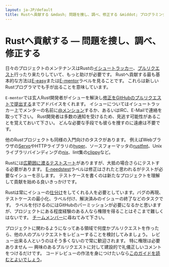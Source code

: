 ```yaml
---
layout: ja-JP/default
title: Rustへ貢献する &mdash; 問題を捜し、調べ、修正する &middot; プログラミング言語Rust
---
```


# Rustへ貢献する &mdash; 問題を捜し、調べ、修正する

日々のプロジェクトのメンテナンスはRustの[イシュートラッカー][issue tracker]、[プルリクエスト][PR]行ったり来たりしていて、もっと助けが必要です。
Rustへ貢献する最も基本的な方法は[E-easy]または[E-mentor]ラベルを見ることです。
これらは新しいRustプログラマでも手が出ることを意味しています。

`E-mentor`では玄人Rust開発者がイシューを解決し[修正をGitHubのプルリクエストで提出する][pull]までアドバイスをくれます。
イシューについてはイシュートラッカー上でメンターの名前に[@メンション][@mentioning]するか、あるいはIRC、E-Mailで連絡を取って下さい。
Rust開発者は多数の通知を受けるため、見逃す可能性があることを覚えておいて下さい。
どんな必要な手段でも彼らを捜すのに遠慮は不要です。

他のRustプロジェクトも同様の入門向けのタスクがあります。
例えばWebブラウザの[Servo]やHTTPライブラリの[hyper]、ソースフォーマッタの[rustfmt]、Unixライブラリバインディングの[nix]、lint集の[clippy]など。

Rustには[広範囲に渡るテストスート][test]がありますが、大抵の場合さらにテストする必要があります。
[E-needstest]ラベルは修正はされたと思われるがテストが必要なイシューを示します。
テストケースを書くのは新たなプロジェクトを理解して貢献を始める良いきっかけです。

Rustは常にイシューの[仕分け][triage]をしてくれる人を必要としています。バグの再現、テストケースの最小化、ラベル付け、解決済みのイシューの終了などのタスクです。
ラベルを付けるのにはGitHubのパーミッションが必要になるかと思いますが、プロジェクトにある程度経験のある人なら権限を得ることはそこまで難しくはないです。
[チームメンバー][team]に尋ねてみて下さい。

プロジェクトに関わるようになってある領域で何度かプルリクエストを作ったら、他の人のプルリクエストをレビューすることを検討してみましょう。
レビュー出来る人というのはそう多くないので常に歓迎されます。
特に権限は必要ありません &mdash; 興味のあるプルリクエストに対して建設的で礼儀正しいコメントをつけるだけです。
コードレビューの作法を身につけたいなら[このガイドを読むとよいでしょう][reviews]。

<!--
TODO: weekly triage email?
TODO: @nrc says suggesting everybody review w/o training is bad
-->

[@mentioning]: https://github.com/blog/821
[E-easy]: https://github.com/rust-lang/rust/issues?q=is%3Aopen+is%3Aissue+label%3AE-easy
[E-mentor]: https://github.com/rust-lang/rust/issues?q=is%3Aopen+is%3Aissue+label%3AE-easy+label%3AE-mentor
[E-needstest]: https://github.com/rust-lang/rust/issues?q=is%3Aopen+is%3Aissue+label%3AE-needstest
[PR]: https://github.com/rust-lang/rust/pulls
[Servo]: https://github.com/servo/servo
[clippy]: https://github.com/Manishearth/rust-clippy
[hyper]: https://github.com/hyperium/hyper
[issue tracker]: https://github.com/rust-lang/rust/issues
[nix]: https://github.com/nix-rust/nix/
[pull]: https://github.com/rust-lang/rust/blob/master/CONTRIBUTING.md#pull-requests
[reviews]: http://blog.originate.com/blog/2014/09/29/effective-code-reviews/
[rustfmt]: https://github.com/rust-lang-nursery/rustfmt
[team]: team.html
[test]: https://github.com/rust-lang/rust-wiki-backup/blob/master/Note-testsuite.md
[triage]: https://github.com/rust-lang/rust/blob/master/CONTRIBUTING.md#issue-triage
